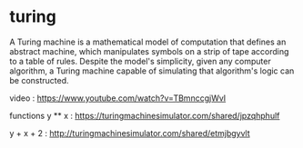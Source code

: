 # turing
A Turing machine is a mathematical model of computation that defines an abstract machine, which manipulates symbols on a strip of tape according to a table of rules. 
Despite the model's simplicity, given any computer algorithm, a Turing machine capable of simulating that algorithm's logic can be constructed.

video :
https://www.youtube.com/watch?v=TBmnccgjWvI


functions
y ** x :
https://turingmachinesimulator.com/shared/jpzqhphulf

y + x + 2 :
http://turingmachinesimulator.com/shared/etmjbgyvlt
